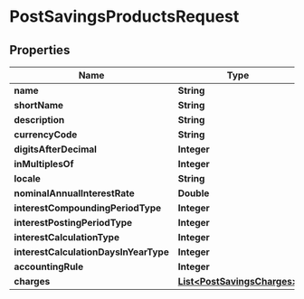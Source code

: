 # PostSavingsProductsRequest

## Properties
Name | Type | Description | Notes
------------ | ------------- | ------------- | -------------
**name** | **String** |  |  [optional]
**shortName** | **String** |  |  [optional]
**description** | **String** |  |  [optional]
**currencyCode** | **String** |  |  [optional]
**digitsAfterDecimal** | **Integer** |  |  [optional]
**inMultiplesOf** | **Integer** |  |  [optional]
**locale** | **String** |  |  [optional]
**nominalAnnualInterestRate** | **Double** |  |  [optional]
**interestCompoundingPeriodType** | **Integer** |  |  [optional]
**interestPostingPeriodType** | **Integer** |  |  [optional]
**interestCalculationType** | **Integer** |  |  [optional]
**interestCalculationDaysInYearType** | **Integer** |  |  [optional]
**accountingRule** | **Integer** |  |  [optional]
**charges** | [**List&lt;PostSavingsCharges&gt;**](PostSavingsCharges.md) |  |  [optional]
